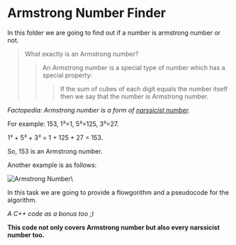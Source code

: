 # Armstrong Number Finder
In this folder we are going to find out if a number is armstrong number or not.

>What exactly is an Armstrong number?
>>An Armstrong number is a special type of number which has a special property:
>>>If the sum of cubes of each digit equals the number itself then we say that the number is Armstrong number.

_Factopedia: Armstrong number is a form of [narssicist number](https://en.wikipedia.org/wiki/Narcissistic_number)._

For example: 153, 1³=1, 5³=125, 3³=27.

1³ + 5³ + 3³ = 1 + 125 + 27 = 153.

So, 153 is an Armstrong number.

Another example is as follows:

![Armstrong Number](https://encrypted-tbn0.gstatic.com/images?q=tbn:ANd9GcSGBTB83ExF8oWLJ2lhpRxZ4sQ3uAXCjPNQRA&usqp=CAU "Armstrong Numbers")\

In this task we are going to provide a flowgorithm and a pseudocode for the algorithm.

_A C++ code as a bonus too ;)_

**This code not only covers Armstrong number but also every narssicist number too.**
